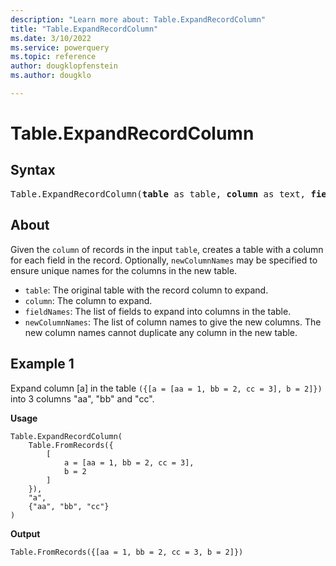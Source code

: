 ```yaml
---
description: "Learn more about: Table.ExpandRecordColumn"
title: "Table.ExpandRecordColumn"
ms.date: 3/10/2022
ms.service: powerquery
ms.topic: reference
author: dougklopfenstein
ms.author: dougklo

---
```

# Table.ExpandRecordColumn

## Syntax

<pre>
Table.ExpandRecordColumn(<b>table</b> as table, <b>column</b> as text, <b>fieldNames</b> as list, optional <b>newColumnNames</b> as nullable list) as table
</pre>
  
## About

Given the `column` of records in the input `table`, creates a table with a column for each field in the record. Optionally, `newColumnNames` may be specified to ensure unique names for the columns in the new table.

* `table`: The original table with the record column to expand.
* `column`: The column to expand.
* `fieldNames`: The list of fields to expand into columns in the table.
* `newColumnNames`: The list of column names to give the new columns. The new column names cannot duplicate any column in the new table.

## Example 1

Expand column [a] in the table `({[a = [aa = 1, bb = 2, cc = 3], b = 2]})` into 3 columns "aa", "bb" and "cc".

**Usage**

```powerquery-m
Table.ExpandRecordColumn(
    Table.FromRecords({
        [
            a = [aa = 1, bb = 2, cc = 3],
            b = 2
        ]
    }),
    "a",
    {"aa", "bb", "cc"}
)
```

**Output**

`Table.FromRecords({[aa = 1, bb = 2, cc = 3, b = 2]})`

